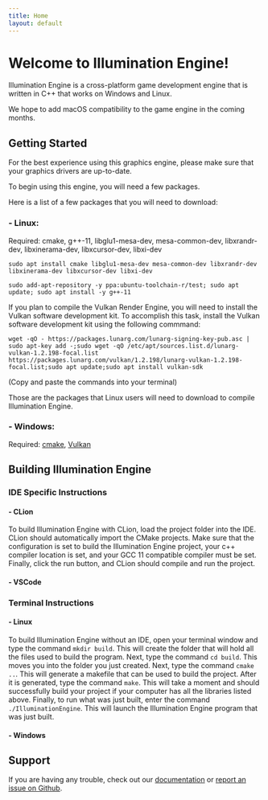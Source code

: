 ```yaml
---
title: Home
layout: default
---
```


# Welcome to Illumination Engine!

Illumination Engine is a cross-platform game development engine that is written in C++ that works on Windows and Linux.

We hope to add macOS compatibility to the game engine in the coming months.

## Getting Started

For the best experience using this graphics engine, please make sure that your graphics drivers are up-to-date.

To begin using this engine, you will need a few packages.

Here is a list of a few packages that you will need to download:

### - Linux:

Required: cmake, g++-11, libglu1-mesa-dev, mesa-common-dev, libxrandr-dev, libxinerama-dev, libxcursor-dev, libxi-dev

`sudo apt install cmake libglu1-mesa-dev mesa-common-dev libxrandr-dev libxinerama-dev libxcursor-dev libxi-dev`
    
`sudo add-apt-repository -y ppa:ubuntu-toolchain-r/test; sudo apt update; sudo apt install -y g++-11`
  
If you plan to compile the Vulkan Render Engine, you will need to install the Vulkan software development kit. To accomplish this task, install the Vulkan software development kit using the following commmand:
    
`wget -qO - https://packages.lunarg.com/lunarg-signing-key-pub.asc | sudo apt-key add -;sudo wget -qO /etc/apt/sources.list.d/lunarg-vulkan-1.2.198-focal.list https://packages.lunarg.com/vulkan/1.2.198/lunarg-vulkan-1.2.198-focal.list;sudo apt update;sudo apt install vulkan-sdk`
    
(Copy and paste the commands into your terminal)

Those are the packages that Linux users will need to download to compile Illumination Engine.

### - Windows:

Required: [cmake](https://cmake.org/download/), [Vulkan](https://vulkan.lunarg.com/sdk/home)

## Building Illumination Engine

### IDE Specific Instructions

#### - CLion

To build Illumination Engine with CLion, load the project folder into the IDE. CLion should automatically
import the CMake projects. Make sure that the configuration is set to build the Illumination Engine project,
your c++ compiler location is set, and your GCC 11 compatible compiler must be set. Finally, click the run button, and CLion should compile and run
the project.

#### - VSCode

### Terminal Instructions

#### - Linux

To build Illumination Engine without an IDE, open your terminal window
and type the command `mkdir build`. This will create the folder that will hold all the files
used to build the program. Next, type the command `cd build`. This moves you into the folder
you just created. Next, type the command `cmake ..`. This will generate a makefile that can be used
to build the project. After it is generated, type the command `make`. This will take a moment and
should successfully build your project if your computer has all the libraries listed above.
Finally, to run what was just built, enter the command `./IlluminationEngine`.
This will launch the Illumination Engine program that was just built.

#### - Windows

## Support

If you are having any trouble, check out our [documentation](https://percentboat4164.github.io/Illumination-Engine/docs/index.html) or [report an issue on Github](https://github.com/PercentBoat4164/Illumination-Engine/issues).
